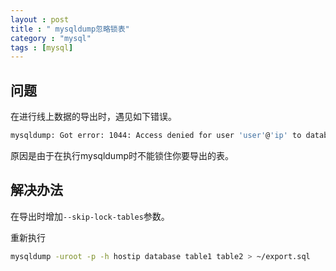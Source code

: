 ```yaml
---
layout : post
title : " mysqldump忽略锁表"
category : "mysql"
tags : [mysql]
---
```


## 问题

在进行线上数据的导出时，遇见如下错误。

```sh
mysqldump: Got error: 1044: Access denied for user 'user'@'ip' to database 'databasename' when doing LOCK TABLES
```

原因是由于在执行mysqldump时不能锁住你要导出的表。

## 解决办法

在导出时增加`--skip-lock-tables`参数。

重新执行

```sh
mysqldump -uroot -p -h hostip database table1 table2 > ~/export.sql
```
